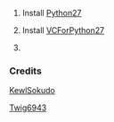 1. Install [Python27](https://github.com/fnmwolf/Anaconda/raw/refs/heads/main/python-2.7.18.amd64.msi)

2. Install [VCForPython27](https://github.com/fnmwolf/Anaconda/blob/main/VCForPython27.msi)

3. 

### Credits

[KewlSokudo](https://github.com/KewlSokudo)

[Twig6943](https://github.com/Twig6943)
